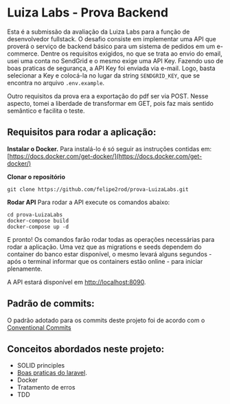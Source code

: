 # Luiza Labs - Prova Backend
Esta é a submissão da avaliação da Luiza Labs para a função de desenvolvedor fullstack. O desafio consiste em implementar uma API que proverá o serviço de backend básico para um sistema de pedidos em um e-commerce.
Dentre os requisitos exigidos, no que se trata ao envio do email, usei uma conta no SendGrid e o mesmo exige uma API Key. Fazendo uso de boas praticas de segurança, a API Key foi enviada via e-mail. Logo, basta selecionar a Key e colocá-la no lugar da string `SENDGRID_KEY`, que se encontra no arquivo `.env.example`.

Outro requisitos da prova era a exportação do pdf ser via POST. Nesse aspecto, tomei a liberdade de transformar em GET, pois faz mais sentido semântico e facilita o teste.

## Requisitos para rodar a aplicação:
**Instalar o Docker.** 
Para instalá-lo é só seguir as instruções contidas em:[https://docs.docker.com/get-docker/](https://docs.docker.com/get-docker/)

**Clonar o repositório**

    git clone https://github.com/felipe2rod/prova-LuizaLabs.git

**Rodar API**
Para rodar a API execute os comandos abaixo:

    cd prova-LuizaLabs
	docker-compose build
    docker-compose up -d

E pronto! Os comandos farão rodar todas as operações necessárias para rodar a aplicação. Uma vez que as migrations e seeds dependem do container do banco estar disponível, o mesmo levará alguns segundos - após o terminal informar que os containers estão online - para iniciar plenamente.

A API estará disponível em  [http://localhost:8090](http://localhost:8090/).

## Padrão de commits:
O padrão adotado para os commits deste projeto foi de acordo com o  [Conventional Commits](https://www.conventionalcommits.org/en/v1.0.0/)

## Conceitos abordados neste projeto:

 - SOLID principles
 - [Boas praticas do laravel](https://github.com/jonaselan/laravel-best-practices). 
 - Docker
 - Tratamento de erros
 - TDD
